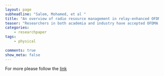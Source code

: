 ```yaml
---
layout: page
subheadline: "Salem, Mohamed, et al "
title: "An overview of radio resource management in relay-enhanced OFDMA-based networks"
teaser: "Researchers in both academia and industry have accepted OFDMA as the most appropriate air-interface for the emerging broadband wireless access networks and standards. A number of IEEE working groups and various research forums are focusing on developing relay and mesh-enabled networks with cooperative communication features. Among these research efforts are IEEE 802.11s, IEEE 802.16j/m, and 3GPP's advanced long term evolution (LTE-advanced). The combination of OFDMA with relaying techniques provides rich opportunities for cost-effective and high-performance networks. To exploit such opportunities requires intelligent radio resource management (RRM) algorithms. Although a number of publications have highlighted the important and challenging issues involved in designing RRM algorithms for OFDMA networks, only recently a number of papers have investigated relay-enhanced OFDMA-based multicellular networks. By and large, the literature indicates that these issues constitute a hot research topic that will continue to attract interest. This paper provides a survey of the current literature on OFDMA networks enhanced with decode-and-forward relaying and provides their link to earlier literature in non-OFDMA networks. In addition, a rich list of references is provided to direct the readers toward some of the emerging techniques."
categories:
    - researchpaper  
tags:
    - physical
      
comments: true
show_meta: false
---
```



For more please follow the [link](http://ieeexplore.ieee.org/xpls/abs_all.jsp?arnumber=5455787)